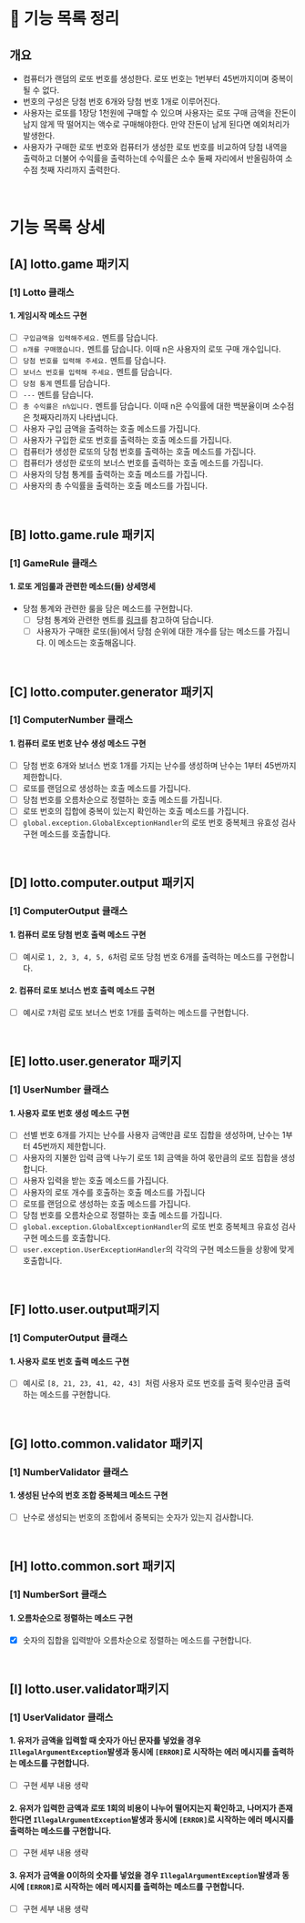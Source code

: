 # 📃 기능 목록 정리

## 개요

- 컴퓨터가 랜덤의 로또 번호를 생성한다. 로또 번호는 1번부터 45번까지이며 중복이 될 수 없다.
- 번호의 구성은 당첨 번호 6개와 당첨 번호 1개로 이루어진다.
- 사용자는 로또를 1장당 1천원에 구매할 수 있으며 사용자는 로또 구매 금액을 잔돈이 남지 않게 딱 떨어지는 액수로 구매해야한다. 만약 잔돈이 남게 된다면 예외처리가 발생한다.
- 사용자가 구매한 로또 번호와 컴퓨터가 생성한 로또 번호를 비교하여 당첨 내역을 출력하고 더불어 수익률을 출력하는데 수익률은 소수 둘째 자리에서 반올림하여 소수점 첫째 자리까지 출력한다.

<br>

# 기능 목록 상세

##  [A] lotto.game 패키지

### [1] Lotto 클래스

#### 1. 게임시작 메소드 구현

- [ ] `구입금액을 입력해주세요.` 멘트를 담습니다.
- [ ] `n개를 구매했습니다.` 멘트를 담습니다. 이때 n은 사용자의 로또 구매 개수입니다.
- [ ]  `당첨 번호를 입력해 주세요.` 멘트를 담습니다.
- [ ] `보너스 번호를 입력해 주세요.` 멘트를 담습니다.
- [ ] `당첨 통계` 멘트를 담습니다.
- [ ] `---` 멘트를 담습니다.
- [ ] `총 수익률은 n%입니다.` 멘트를 담습니다. 이때 n은 수익률에 대한 백분율이며 소수점은 첫째자리까지 나타냅니다.
- [ ] 사용자 구입 금액을 출력하는 호출 메소드를 가집니다.
- [ ] 사용자가 구입한 로또 번호를 출력하는 호출 메소드를 가집니다.
- [ ] 컴퓨터가 생성한 로또의 당첨 번호를 출력하는 호출 메소드를 가집니다.
- [ ] 컴퓨터가 생성한 로또의 보너스 번호를 출력하는 호출 메소드를 가집니다.
- [ ] 사용자의 당첨 통계를 출력하는 호출 메소드를 가집니다.
- [ ] 사용자의 총 수익률을 출력하는 호출 메소드를 가집니다.

<br>

##  [B] lotto.game.rule 패키지

### [1] GameRule 클래스

#### 1. 로또 게임룰과 관련한 메소드(들) 상세명세

- 당첨 통계와 관련한 룰을 담은 메소드를 구현합니다.
  - [ ] 당첨 통계와 관련한 멘트를 <a href = "https://github.com/euncheol-kim/java-lotto#%EC%B6%9C%EB%A0%A5">링크</a>를 참고하여 담습니다.
  - [ ] 사용자가 구매한 로또(들)에서 당첨 순위에 대한 개수를 담는 메소드를 가집니다. 이 메소드는 호출해옵니다.

<br>

##  [C] lotto.computer.generator 패키지

### [1] ComputerNumber 클래스

#### 1. 컴퓨터 로또 번호 난수 생성 메소드 구현

- [ ] 당첨 번호 6개와 보너스 번호 1개를 가지는 난수를 생성하며 난수는 1부터 45번까지 제한합니다.
- [ ] 로또를 랜덤으로 생성하는 호출 메소드를 가집니다.
- [ ] 당첨 번호를 오름차순으로 정렬하는 호출 메소드를 가집니다.
- [ ] 로또 번호의 집합에 중복이 있는지 확인하는 호출 메소드를 가집니다.
- [ ] `global.exception.GlobalExceptionHandler`의 로또 번호 중복체크 유효성 검사 구현 메소드를 호출합니다.

<br>

##  [D] lotto.computer.output 패키지

### [1] ComputerOutput 클래스

#### 1. 컴퓨터 로또 당첨 번호 출력 메소드 구현

- [ ] 예시로 `1, 2, 3, 4, 5, 6`처럼 로또 당첨 번호 6개를 출력하는 메소드를 구현합니다.

#### 2. 컴퓨터 로또 보너스 번호 출력 메소드 구현

- [ ] 예시로 `7`처럼 로또 보너스 번호 1개를 출력하는 메소드를 구현합니다.

<br>

##  [E] lotto.user.generator 패키지

### [1] UserNumber 클래스

#### 1. 사용자 로또 번호 생성 메소드 구현

- [ ] 선별 번호 6개를 가지는 난수를 사용자 금액만큼 로또 집합을 생성하며, 난수는 1부터 45번까지 제한합니다.
- [ ] 사용자의 지불한 입력 금액 나누기 로또 1회 금액을 하여 몫만큼의 로또 집합을 생성합니다.
- [ ] 사용자 입력을 받는 호출 메소드를 가집니다.
- [ ] 사용자의 로또 개수를 호출하는 호출 메소드를 가집니다
- [ ] 로또를 랜덤으로 생성하는 호출 메소드를 가집니다.
- [ ] 당첨 번호를 오름차순으로 정렬하는 호출 메소드를 가집니다.
- [ ] `global.exception.GlobalExceptionHandler`의 로또 번호 중복체크 유효성 검사 구현 메소드를 호출합니다.
- [ ] `user.exception.UserExceptionHandler`의 각각의 구현 메소드들을 상황에 맞게 호출합니다.

<br>

##  [F] lotto.user.output패키지

### [1] ComputerOutput 클래스

#### 1. 사용자 로또 번호 출력 메소드 구현

- [ ] 예시로 `[8, 21, 23, 41, 42, 43] `처럼 사용자 로또 번호를 출력 횟수만큼 출력하는 메소드를 구현합니다.

<br>

##  [G] lotto.common.validator 패키지

### [1] NumberValidator 클래스

#### 1. 생성된 난수의 번호 조합 중복체크 메소드 구현

- [ ] 난수로 생성되는 번호의 조합에서 중복되는 숫자가 있는지 검사합니다.

<br>

##  [H] lotto.common.sort 패키지

### [1] NumberSort 클래스

#### 1. 오름차순으로 정렬하는 메소드 구현

- [x] 숫자의 집합을 입력받아 오름차순으로 정렬하는 메소드를 구현합니다.

<br>

##  [I] lotto.user.validator패키지

### [1] UserValidator 클래스

#### 1. 유저가 금액을 입력할 때 숫자가 아닌 문자를 넣었을 경우 `IllegalArgumentException`발생과 동시에 `[ERROR]`로 시작하는 에러 메시지를 출력하는 메소드를 구현합니다.

- [ ] 구현 세부 내용 생략

#### 2. 유저가 입력한 금액과 로또 1회의 비용이 나누어 떨어지는지 확인하고, 나머지가 존재한다면 `IllegalArgumentException`발생과 동시에 `[ERROR]`로 시작하는 에러 메시지를 출력하는 메소드를 구현합니다.

- [ ] 구현 세부 내용 생략

#### 3. 유저가 금액을 0이하의 숫자를 넣었을 경우 `IllegalArgumentException`발생과 동시에 `[ERROR]`로 시작하는 에러 메시지를 출력하는 메소드를 구현합니다.

- [ ] 구현 세부 내용 생략

<br>